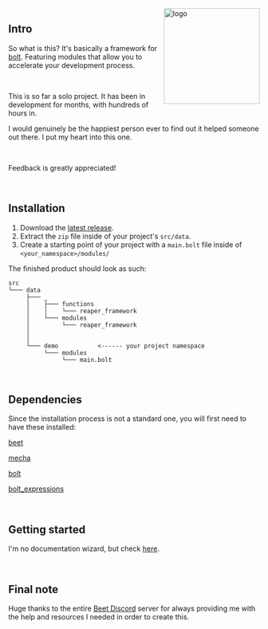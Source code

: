 <img align="right" src="https://raw.githubusercontent.com/reapermc/reaper_framework/master/logo.png" alt="logo" width="192">

## Intro
So what is this? It's basically a framework for [bolt](https://github.com/mcbeet/bolt). Featuring modules that allow you to accelerate your development process.

&nbsp;

This is so far a solo project. It has been in development for months, with hundreds of hours in.

I would genuinely be the happiest person ever to find out it helped someone out there. I put my heart into this one.

&nbsp;

Feedback is greatly appreciated!

&nbsp;


## Installation

1. Download the [latest release](https://github.com/reapermc/reaper_framework/releases/latest).
2. Extract the `zip` file inside of your project's `src/data`.
3. Create a starting point of your project with a `main.bolt` file inside of `<your_namespace>/modules/`

The finished product should look as such:

```
src
└─── data
     ├─── _                          
     │    ├─── functions   
     │    │    └─── reaper_framework
     │    └─── modules
     │         └─── reaper_framework
     │
     │ 
     └─── demo           <------ your project namespace
          └─── modules
               └─── main.bolt
```

&nbsp;


## Dependencies

Since the installation process is not a standard one, you will first need to have these installed:

[beet](https://github.com/mcbeet/beet)

[mecha](https://github.com/mcbeet/mecha)

[bolt](https://github.com/mcbeet/bolt)

[bolt_expressions](https://github.com/rx-modules/bolt-expressions)

&nbsp;


## Getting started

I'm no documentation wizard, but check [here](https://github.com/ArcticYeti/test/blob/master/docs.md).

&nbsp;


## Final note

Huge thanks to the entire [Beet Discord](https://discord.gg/98MdSGMm8j) server for always providing me with the help and resources I needed in order to create this.
